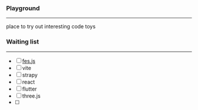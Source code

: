 ### **Playground**

------

place to try out interesting code toys



### **Waiting list**

------

- [ ] [fes.js](https://github.com/WeBankFinTech/fes.js/tree/vue3)
- [ ] vite
- [ ] strapy
- [ ] react
- [ ] flutter
- [ ] three.js
- [ ] 

